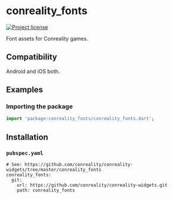 conreality_fonts
================

[![Project license](https://img.shields.io/badge/license-Public%20Domain-blue.svg)](https://unlicense.org)

Font assets for Conreality games.

Compatibility
-------------

Android and iOS both.

Examples
--------

### Importing the package

```dart
import 'package:conreality_fonts/conreality_fonts.dart';
```

Installation
------------

### `pubspec.yaml`

    # See: https://github.com/conreality/conreality-widgets/tree/master/conreality_fonts
    conreality_fonts:
      git:
        url: https://github.com/conreality/conreality-widgets.git
        path: conreality_fonts
